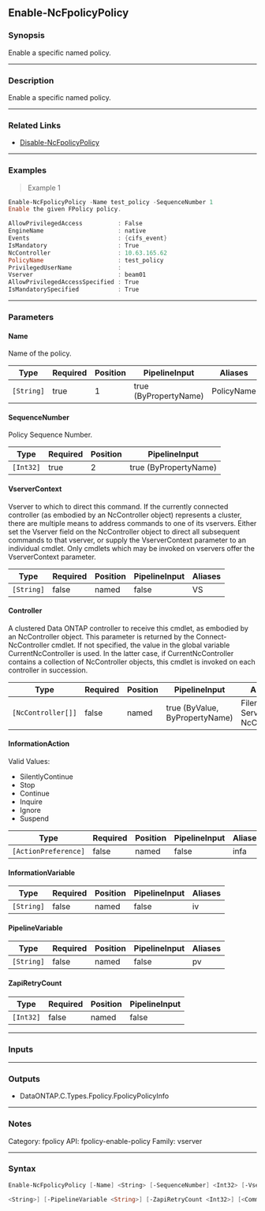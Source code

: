 Enable-NcFpolicyPolicy
----------------------

### Synopsis
Enable a specific named policy.

---

### Description

Enable a specific named policy.

---

### Related Links
* [Disable-NcFpolicyPolicy](Disable-NcFpolicyPolicy)

---

### Examples
> Example 1

```PowerShell
Enable-NcFpolicyPolicy -Name test_policy -SequenceNumber 1
Enable the given FPolicy policy.

AllowPrivilegedAccess          : False
EngineName                     : native
Events                         : {cifs_event}
IsMandatory                    : True
NcController                   : 10.63.165.62
PolicyName                     : test_policy
PrivilegedUserName             :
Vserver                        : beam01
AllowPrivilegedAccessSpecified : True
IsMandatorySpecified           : True

```

---

### Parameters
#### **Name**
Name of the policy.

|Type      |Required|Position|PipelineInput        |Aliases   |
|----------|--------|--------|---------------------|----------|
|`[String]`|true    |1       |true (ByPropertyName)|PolicyName|

#### **SequenceNumber**
Policy Sequence Number.

|Type     |Required|Position|PipelineInput        |
|---------|--------|--------|---------------------|
|`[Int32]`|true    |2       |true (ByPropertyName)|

#### **VserverContext**
Vserver to which to direct this command.  If the currently connected controller (as embodied by an NcController object) represents a cluster, there are multiple means to address commands to one of its vservers.  Either set the Vserver field on the NcController object to direct all subsequent commands to that vserver, or supply the VserverContext parameter to an individual cmdlet.  Only cmdlets which may be invoked on vservers offer the VserverContext parameter.

|Type      |Required|Position|PipelineInput|Aliases|
|----------|--------|--------|-------------|-------|
|`[String]`|false   |named   |false        |VS     |

#### **Controller**
A clustered Data ONTAP controller to receive this cmdlet, as embodied by an NcController object.  This parameter is returned by the Connect-NcController cmdlet.  If not specified, the value in the global variable CurrentNcController is used.  In the latter case, if CurrentNcController contains a collection of NcController objects, this cmdlet is invoked on each controller in succession.

|Type              |Required|Position|PipelineInput                 |Aliases                          |
|------------------|--------|--------|------------------------------|---------------------------------|
|`[NcController[]]`|false   |named   |true (ByValue, ByPropertyName)|Filer<br/>Server<br/>NcController|

#### **InformationAction**

Valid Values:

* SilentlyContinue
* Stop
* Continue
* Inquire
* Ignore
* Suspend

|Type                |Required|Position|PipelineInput|Aliases|
|--------------------|--------|--------|-------------|-------|
|`[ActionPreference]`|false   |named   |false        |infa   |

#### **InformationVariable**

|Type      |Required|Position|PipelineInput|Aliases|
|----------|--------|--------|-------------|-------|
|`[String]`|false   |named   |false        |iv     |

#### **PipelineVariable**

|Type      |Required|Position|PipelineInput|Aliases|
|----------|--------|--------|-------------|-------|
|`[String]`|false   |named   |false        |pv     |

#### **ZapiRetryCount**

|Type     |Required|Position|PipelineInput|
|---------|--------|--------|-------------|
|`[Int32]`|false   |named   |false        |

---

### Inputs

---

### Outputs
* DataONTAP.C.Types.Fpolicy.FpolicyPolicyInfo

---

### Notes
Category: fpolicy
API: fpolicy-enable-policy
Family: vserver

---

### Syntax
```PowerShell
Enable-NcFpolicyPolicy [-Name] <String> [-SequenceNumber] <Int32> [-VserverContext <String>] [-Controller <NcController[]>] [-InformationAction <ActionPreference>] [-InformationVariable 
```
```PowerShell
<String>] [-PipelineVariable <String>] [-ZapiRetryCount <Int32>] [<CommonParameters>]
```
